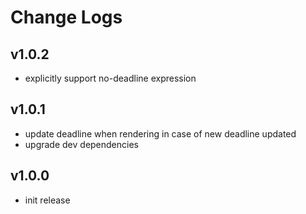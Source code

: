 # Change Logs

## v1.0.2

 - explicitly support no-deadline expression


## v1.0.1

 - update deadline when rendering in case of new deadline updated
 - upgrade dev dependencies


## v1.0.0

 - init release

